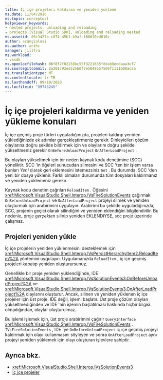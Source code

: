 ```yaml
---
title: İç içe projeleri kaldırma ve yeniden yükleme
ms.date: 11/04/2016
ms.topic: conceptual
helpviewer_keywords:
- nested projects, unloading and reloading
- projects [Visual Studio SDK], unloading and reloading nested
ms.assetid: 06c3427e-c874-45b1-b9af-f68610ed016c
author: acangialosi
ms.author: anthc
manager: jillfra
ms.workload:
- vssdk
ms.openlocfilehash: 86f8f2f02258bc55f3221635fddab8ecdaaa3cf7
ms.sourcegitcommit: 2a201c93ed526b0f7e5848657500f1111b08ac2a
ms.translationtype: MT
ms.contentlocale: tr-TR
ms.lasthandoff: 09/10/2020
ms.locfileid: "89743245"
---
```

# <a name="considerations-for-unloading-and-reloading-nested-projects"></a>İç içe projeleri kaldırma ve yeniden yükleme konuları

İç içe geçmiş proje türleri uyguladığınızda, projeleri kaldırıp yeniden yüklediğinizde ek adımlar gerçekleştirmeniz gerekir. Dinleyicileri çözüm olaylarına doğru şekilde bildirmek için ve olaylarını doğru şekilde yükseltmeniz gerekir `OnBeforeUnloadProject` `OnAfterLoadProject` .

Bu olayları yükseltmek için bir neden kaynak kodu denetimine (SCC) yöneliktir. SCC 'in öğeleri sunucudan silmesini ve SCC 'ten bir işlem varsa bunları *Yeni* olarak geri eklemesini istemezsiniz `Get` . Bu durumda, SCC 'den yeni bir dosya yüklenir. Farklı olmaları durumunda tüm dosyaları kaldırmanız ve yeniden yüklemeniz gerekir.

Kaynak kodu denetim çağrıları `ReloadItem` . Öğesini <xref:Microsoft.VisualStudio.Shell.Interop.IVsFireSolutionEvents> çağırmak `OnBeforeUnloadProject` ve `OnAfterLoadProject` projeyi silmek ve yeniden oluşturmak için arabirimini uygulayın. Arabirimi bu şekilde uyguladığınızda, SCC, projenin geçici olarak silindiğini ve yeniden eklendiğini bilgilendirilir. Bu nedenle, proje *gerçekten* silinip yeniden EKLENDIYSE, scc proje üzerinde çalışmaz.

## <a name="reload-projects"></a>Projeleri yeniden yükle

İç içe projelerin yeniden yüklenmesini desteklemek için <xref:Microsoft.VisualStudio.Shell.Interop.IVsPersistHierarchyItem2.ReloadItem%2A> yöntemini uygulayın. Uygulamanızda `ReloadItem` , iç içe geçmiş projeleri kapatıp yeniden oluşturursunuz.

Genellikle bir proje yeniden yüklendiğinde, IDE <xref:Microsoft.VisualStudio.Shell.Interop.IVsSolutionEvents3.OnBeforeUnloadProject%2A> ve <xref:Microsoft.VisualStudio.Shell.Interop.IVsSolutionEvents3.OnAfterLoadProject%2A> olaylarını oluşturur. Ancak, silinen ve yeniden yüklenen iç içe projeler için üst proje, IDE değil, işlemi başlatır. Üst proje çözüm olayları yükseltmediğinden ve IDE 'nin işlemin başlatılması hakkında hiçbir bilgisi olmadığından, olaylar oluşturulmaz.

Bu işlemi işlemek için, üst proje arabirimini çağırır `QueryInterface` <xref:Microsoft.VisualStudio.Shell.Interop.IVsFireSolutionEvents> . `IVsFireSolutionEvents` , IDE 'ye `OnBeforeUnloadProject` iç içe geçmiş projeyi kaldırmak için olayı kullanmasını söyleyen ve sonra `OnAfterLoadProject` aynı projeyi yeniden yüklemek için olayı oluşturan işlevlere sahiptir.

## <a name="see-also"></a>Ayrıca bkz.

- <xref:Microsoft.VisualStudio.Shell.Interop.IVsSolutionEvents3>
- [İç içe projeler](../../extensibility/internals/nesting-projects.md)
